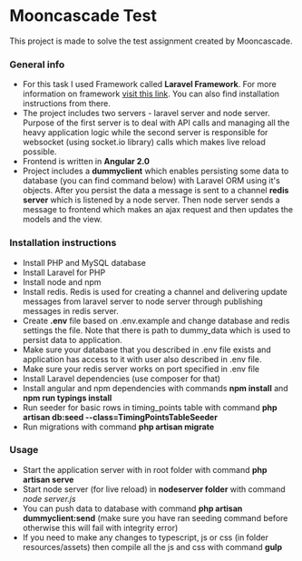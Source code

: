 # Mooncascade Test
This project is made to solve the test assignment created by Mooncascade.

### General info
- For this task I used Framework called **Laravel Framework**. For more information on framework [visit this link](https://laravel.com). You can also find installation instructions from there.
- The project includes two servers - laravel server and node server. Purpose of the first server is to deal with API calls and managing all the heavy application logic while the second server is responsible for websocket (using socket.io library) calls which makes live reload possible.
- Frontend is written in **Angular 2.0**
- Project includes a **dummyclient** which enables persisting some data to database (you can find command below) with Laravel ORM using it's objects. After you persist the data a message is sent to a channel **redis server** which is listened by a node server. Then node server sends a message to frontend which makes an ajax request and then updates the models and the view.

### Installation instructions
- Install PHP and MySQL database
- Install Laravel for PHP
- Install node and npm
- Install redis. Redis is used for creating a channel and delivering update messages from laravel server to node server through publishing messages in redis server.
- Create **.env** file based on .env.example and change database and redis settings the file. Note that there is path to dummy_data which is used to persist data to application.
- Make sure your database that you described in .env file exists and application has access to it with user also described in .env file.
- Make sure your redis server works on port specified in .env file
- Install Laravel dependencies (use composer for that)
- Install angular and npm dependencies with commands **npm install** and **npm run typings install**
- Run seeder for basic rows in timing_points table with command **php artisan db:seed --class=TimingPointsTableSeeder**
- Run migrations with command **php artisan migrate**

### Usage
- Start the application server with in root folder with command **php artisan serve**
- Start node server (for live reload) in **nodeserver folder** with command *node server.js*
- You can push data to database with command **php artisan dummyclient:send** (make sure you have ran seeding command before otherwise this will fail with integrity error)
- If you need to make any changes to typescript, js or css (in folder resources/assets) then compile all the js and css with command **gulp**
